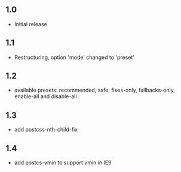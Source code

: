 ## 1.0
* Initial release

## 1.1
* Restructuring, option 'mode' changed to 'preset'

## 1.2
* available presets: recommended, safe, fixes-only, fallbacks-only, enable-all and disable-all

## 1.3
* add postcss-nth-child-fix

## 1.4
* add postcs-vmin to support vmin in IE9
